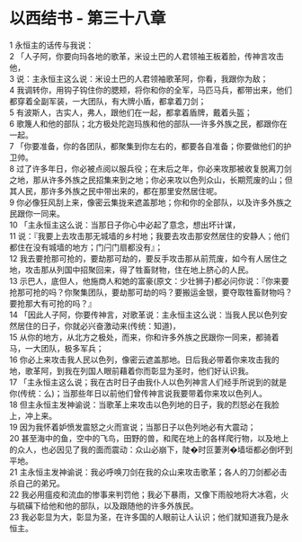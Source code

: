 # 以西结书 - 第三十八章
  
 1 永恒主的话传与我说：  
 2 「人子阿，你要向玛各地的歌革，米设土巴的人君领袖王板着脸，传神言攻击他，  
 3 说：主永恒主这么说：米设土巴的人君领袖歌革阿，你看，我跟你为敌；  
 4 我调转你，用钩子钩住你的腮颊，将你和你的全军，马匹马兵，都带出来，他们都穿着全副军装，一大团队，有大牌小盾，都拿着刀剑；  
 5 有波斯人，古实人，弗人，跟他们在一起，都拿着盾牌，戴着头盔；  
 6 歌篾人和他的部队；北方极处陀迦玛族和他的部队──许多外族之民，都跟你在一起。  
 7 「你要准备，你的各团队，都聚集到你左右的，都要各自准备；你要做他们的护卫帅。  
 8 过了许多年日，你必被点阅以服兵役；在末后之年，你必来攻那被收复脱离刀剑之地，那从许多外族之民招集来到之地；你必来攻以色列众山，长期荒废的山；但其人民，那许多外族之民中带出来的，都在那里安然居住呢。  
 9 你必像狂风刮上来，像密云集拢来遮盖那地；你和你的全部队，以及许多外族之民跟你一同来。  
 10 「主永恒主这么说：当那日子你心中必起了意念，想出坏计谋，  
 11 说：『我要上去攻击那无城墙的乡村地；我要去攻击那安然居住的安静人；他们都住在没有城墙的地方；门闩门扇都没有』；  
 12 我去要抢那可抢的，要劫那可劫的，要反手攻击那从前荒废，如今有人居住之地，攻击那从列国中招聚回来，得了牲畜财物，住在地上脐心的人民。  
 13 示巴人，底但人，他施商人和她的富豪(原文：少壮狮子)都必问你说：『你来要抢那可抢的吗？你聚集团队，要劫那可劫的吗？要搬运金银，要夺取牲畜财物吗？要抢那大有可抢的吗？』  
 14 「因此人子阿，你要传神言，对歌革说：主永恒主这么说：当我人民以色列安然居住的日子，你就必兴奋激动来(传统：知道)，  
 15 从你的地方，从北方之极处，而来，你和许多外族之民跟你一同来，都骑着马，一大团队，极多军兵；  
 16 你必上来攻击我人民以色列，像密云遮盖那地。日后我必带着你来攻击我的地，歌革阿，到我在列国人眼前藉着你而彰显为圣时，他们好认识我。  
 17 「主永恒主这么说；我在古时日子由我仆人以色列神言人们经手所说到的就是你(传统：么)；当那些年日以前他们曾传神言说我要带着你来攻以色列人。  
 18 但主永恒主发神谕说：当歌革上来攻击以色列地的日子，我的烈怒必在我脸上，冲上来。  
 19 因为我怀着妒愤发震怒之火而宣说；当那日子以色列地必有大震动；  
 20 甚至海中的鱼，空中的飞鸟，田野的兽，和爬在地上的各样爬行物，以及地上的众人，也必因见了我的面而震动：众山必崩下，陡�时叵萋洌�墙垣都必倒坏到平地。  
 21 主永恒主发神谕说：我必呼唤刀剑在我的众山来攻击歌革；各人的刀剑都必击杀自己的弟兄。  
 22 我必用瘟疫和流血的惨事来判罚他；我必下暴雨，又像下雨般地将大冰雹，火与硫磺下给他和他的部队，以及跟随他的许多外族民。  
 23 我必彰显为大，彰显为圣，在许多国的人眼前让人认识；他们就知道我乃是永恒主。